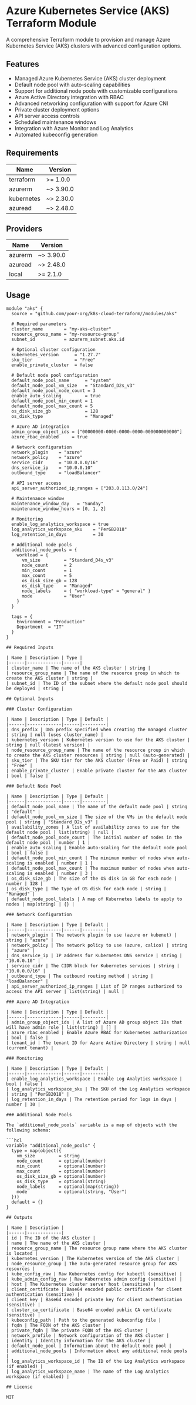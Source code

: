 # Azure Kubernetes Service (AKS) Terraform Module

A comprehensive Terraform module to provision and manage Azure Kubernetes Service (AKS) clusters with advanced configuration options.

## Features

- Managed Azure Kubernetes Service (AKS) cluster deployment
- Default node pool with auto-scaling capabilities
- Support for additional node pools with customizable configurations
- Azure Active Directory integration with RBAC
- Advanced networking configuration with support for Azure CNI
- Private cluster deployment options
- API server access controls
- Scheduled maintenance windows
- Integration with Azure Monitor and Log Analytics
- Automated kubeconfig generation

## Requirements

| Name | Version |
|------|---------|
| terraform | >= 1.0.0 |
| azurerm | ~> 3.90.0 |
| kubernetes | ~> 2.30.0 |
| azuread | ~> 2.48.0 |

## Providers

| Name | Version |
|------|---------|
| azurerm | ~> 3.90.0 |
| azuread | ~> 2.48.0 |
| local | >= 2.1.0 |

## Usage

```hcl
module "aks" {
  source = "github.com/your-org/k8s-cloud-terraform//modules/aks"

  # Required parameters
  cluster_name        = "my-aks-cluster"
  resource_group_name = "my-resource-group"
  subnet_id           = azurerm_subnet.aks.id

  # Optional cluster configuration
  kubernetes_version      = "1.27.7"
  sku_tier                = "Free"
  enable_private_cluster  = false
  
  # Default node pool configuration
  default_node_pool_name      = "system"
  default_node_pool_vm_size   = "Standard_D2s_v3"
  default_node_pool_node_count = 3
  enable_auto_scaling         = true
  default_node_pool_min_count = 1
  default_node_pool_max_count = 5
  os_disk_size_gb             = 128
  os_disk_type                = "Managed"
  
  # Azure AD integration
  admin_group_object_ids = ["00000000-0000-0000-0000-000000000000"]
  azure_rbac_enabled     = true
  
  # Network configuration
  network_plugin    = "azure"
  network_policy    = "azure"
  service_cidr      = "10.0.0.0/16"
  dns_service_ip    = "10.0.0.10"
  outbound_type     = "loadBalancer"
  
  # API server access
  api_server_authorized_ip_ranges = ["203.0.113.0/24"]
  
  # Maintenance window
  maintenance_window_day   = "Sunday"
  maintenance_window_hours = [0, 1, 2]
  
  # Monitoring
  enable_log_analytics_workspace = true
  log_analytics_workspace_sku    = "PerGB2018"
  log_retention_in_days          = 30
  
  # Additional node pools
  additional_node_pools = {
    workload = {
      vm_size         = "Standard_D4s_v3"
      node_count      = 2
      min_count       = 1
      max_count       = 5
      os_disk_size_gb = 128
      os_disk_type    = "Managed"
      node_labels     = { "workload-type" = "general" }
      mode            = "User"
    }
  }
  
  tags = {
    Environment = "Production"
    Department  = "IT"
  }
}

## Required Inputs

| Name | Description | Type |
|------|-------------|------|
| cluster_name | The name of the AKS cluster | string |
| resource_group_name | The name of the resource group in which to create the AKS cluster | string |
| subnet_id | The ID of the subnet where the default node pool should be deployed | string |

## Optional Inputs

### Cluster Configuration

| Name | Description | Type | Default |
|------|-------------|------|---------|
| dns_prefix | DNS prefix specified when creating the managed cluster | string | null (uses cluster_name) |
| kubernetes_version | Kubernetes version to use for the AKS cluster | string | null (latest version) |
| node_resource_group_name | The name of the resource group in which to create the AKS cluster resources | string | null (auto-generated) |
| sku_tier | The SKU tier for the AKS cluster (Free or Paid) | string | "Free" |
| enable_private_cluster | Enable private cluster for the AKS cluster | bool | false |

### Default Node Pool

| Name | Description | Type | Default |
|------|-------------|------|---------|
| default_node_pool_name | The name of the default node pool | string | "default" |
| default_node_pool_vm_size | The size of the VMs in the default node pool | string | "Standard_D2s_v3" |
| availability_zones | A list of availability zones to use for the default node pool | list(string) | null |
| default_node_pool_node_count | The initial number of nodes in the default node pool | number | 1 |
| enable_auto_scaling | Enable auto-scaling for the default node pool | bool | false |
| default_node_pool_min_count | The minimum number of nodes when auto-scaling is enabled | number | 1 |
| default_node_pool_max_count | The maximum number of nodes when auto-scaling is enabled | number | 3 |
| os_disk_size_gb | The size of the OS disk in GB for each node | number | 128 |
| os_disk_type | The type of OS disk for each node | string | "Managed" |
| default_node_pool_labels | A map of Kubernetes labels to apply to nodes | map(string) | {} |

### Network Configuration

| Name | Description | Type | Default |
|------|-------------|------|---------|
| network_plugin | The network plugin to use (azure or kubenet) | string | "azure" |
| network_policy | The network policy to use (azure, calico) | string | "azure" |
| dns_service_ip | IP address for Kubernetes DNS service | string | "10.0.0.10" |
| service_cidr | The CIDR block for Kubernetes services | string | "10.0.0.0/16" |
| outbound_type | The outbound routing method | string | "loadBalancer" |
| api_server_authorized_ip_ranges | List of IP ranges authorized to access the API server | list(string) | null |

### Azure AD Integration

| Name | Description | Type | Default |
|------|-------------|------|---------|
| admin_group_object_ids | A list of Azure AD group object IDs that will have admin role | list(string) | [] |
| azure_rbac_enabled | Enable Azure RBAC for Kubernetes authorization | bool | false |
| tenant_id | The tenant ID for Azure Active Directory | string | null (current tenant) |

### Monitoring

| Name | Description | Type | Default |
|------|-------------|------|---------|
| enable_log_analytics_workspace | Enable Log Analytics workspace | bool | false |
| log_analytics_workspace_sku | The SKU of the Log Analytics workspace | string | "PerGB2018" |
| log_retention_in_days | The retention period for logs in days | number | 30 |

### Additional Node Pools

The `additional_node_pools` variable is a map of objects with the following schema:

```hcl
variable "additional_node_pools" {
  type = map(object({
    vm_size         = string
    node_count      = optional(number)
    min_count       = optional(number)
    max_count       = optional(number)
    os_disk_size_gb = optional(number)
    os_disk_type    = optional(string)
    node_labels     = optional(map(string))
    mode            = optional(string, "User")
  }))
  default = {}
}

## Outputs

| Name | Description |
|------|-------------|
| id | The ID of the AKS cluster |
| name | The name of the AKS cluster |
| resource_group_name | The resource group name where the AKS cluster is located |
| kubernetes_version | The Kubernetes version of the AKS cluster |
| node_resource_group | The auto-generated resource group for AKS resources |
| kube_config_raw | Raw Kubernetes config for kubectl (sensitive) |
| kube_admin_config_raw | Raw Kubernetes admin config (sensitive) |
| host | The Kubernetes cluster server host (sensitive) |
| client_certificate | Base64 encoded public certificate for client authentication (sensitive) |
| client_key | Base64 encoded private key for client authentication (sensitive) |
| cluster_ca_certificate | Base64 encoded public CA certificate (sensitive) |
| kubeconfig_path | Path to the generated kubeconfig file |
| fqdn | The FQDN of the AKS cluster |
| private_fqdn | The private FQDN of the AKS cluster |
| network_profile | Network configuration of the AKS cluster |
| identity | Identity information for the AKS cluster |
| default_node_pool | Information about the default node pool |
| additional_node_pools | Information about any additional node pools |
| log_analytics_workspace_id | The ID of the Log Analytics workspace (if enabled) |
| log_analytics_workspace_name | The name of the Log Analytics workspace (if enabled) |

## License

MIT